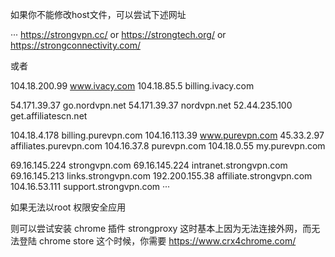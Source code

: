 如果你不能修改host文件，可以尝试下述网址

···
https://strongvpn.cc/
or https://strongtech.org/
or https://strongconnectivity.com/




或者

104.18.200.99 www.ivacy.com
104.18.85.5 billing.ivacy.com

54.171.39.37 go.nordvpn.net
54.171.39.37 nordvpn.net
52.44.235.100 get.affiliatescn.net

104.18.4.178 billing.purevpn.com
104.16.113.39 www.purevpn.com
45.33.2.97 affiliates.purevpn.com
104.16.37.8 purevpn.com
104.18.0.55 my.purevpn.com

69.16.145.224 strongvpn.com
69.16.145.224 intranet.strongvpn.com
69.16.145.213 links.strongvpn.com
192.200.155.38 affiliate.strongvpn.com
104.16.53.111 support.strongvpn.com
···

如果无法以root 权限安全应用

则可以尝试安装 chrome 插件 strongproxy
这时基本上因为无法连接外网，而无法登陆 chrome store
这个时候，你需要 https://www.crx4chrome.com/


